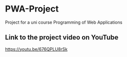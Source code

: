 # PWA-Project
Project for a uni course Programming of Web Applications

## Link to the project video on YouTube
https://youtu.be/676QPLU8rSk
